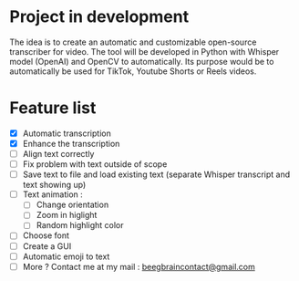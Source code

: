# Project in development

The idea is to create an automatic and customizable open-source transcriber for video. The tool will be developed in Python with Whisper model (OpenAI) and OpenCV to automatically. Its purpose would be to automatically be used for TikTok, Youtube Shorts or Reels videos.

# Feature list 
- [x] Automatic transcription
- [x] Enhance the transcription
- [ ] Align text correctly
- [ ] Fix problem with text outside of scope
- [ ] Save text to file and load existing text (separate Whisper transcript and text showing up)
- [ ] Text animation :
    - [ ] Change orientation
    - [ ] Zoom in higlight
    - [ ] Random highlight color
- [ ] Choose font
- [ ] Create a GUI
- [ ] Automatic emoji to text
- [ ] More ? Contact me at my mail : beegbraincontact@gmail.com